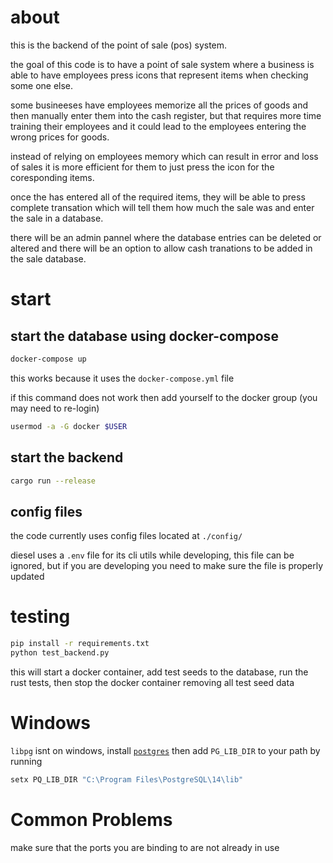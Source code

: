 # about
this is the backend of the point of sale (pos) system.

the goal of this code is to have a point of sale system where a business is able to have employees press icons that represent items when checking some one else.

some busineeses have employees memorize all the prices of goods and then manually enter them into the cash register, but that requires more time training their employees and it could lead to the employees entering the wrong prices for goods.

instead of relying on employees memory which can result in error and loss of sales it is more efficient for them to just press the icon for the coresponding items.

once the has entered all of the required items, they will be able to press complete transation which will tell them how much the sale was and enter the sale in a database.

there will be an admin pannel where the database entries can be deleted or altered and there will be an option to allow cash tranations to be added in the sale database.

# start
## start the database using docker-compose
```sh
docker-compose up
```
this works because it uses the `docker-compose.yml` file

if this command does not work then add yourself to the docker group (you may need to re-login)
```sh
usermod -a -G docker $USER
```


## start the backend
```sh
cargo run --release
```

## config files
the code currently uses config files located at `./config/`

diesel uses a `.env` file for its cli utils while developing, this file can be ignored, but if you are developing you need to make sure the file is properly updated
# testing
```sh
pip install -r requirements.txt
python test_backend.py
```
this will start a docker container, add test seeds to the database, run the rust tests, then stop the docker container removing all test seed data

# Windows
`libpg` isnt on windows, install [`postgres`](https://www.enterprisedb.com/downloads/postgres-postgresql-downloads)
then add `PG_LIB_DIR` to your path by running
```ps1
setx PQ_LIB_DIR "C:\Program Files\PostgreSQL\14\lib"
```

# Common Problems
make sure that the ports you are binding to are not already in use
